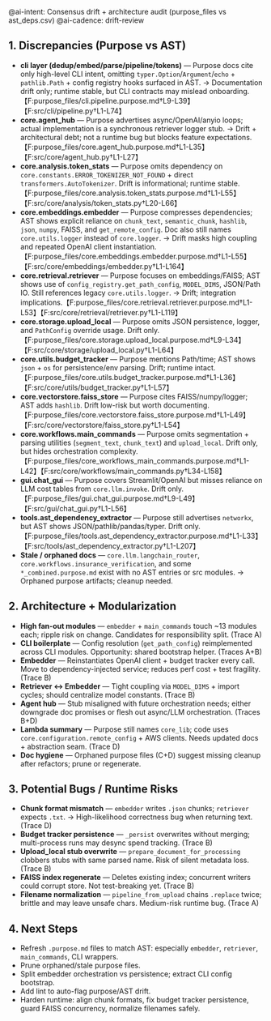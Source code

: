 @ai-intent: Consensus drift + architecture audit (purpose_files vs ast_deps.csv)
@ai-cadence: drift-review

## 1. Discrepancies (Purpose vs AST)
- **cli layer (dedup/embed/parse/pipeline/tokens)** — Purpose docs cite only high-level CLI intent, omitting `typer.Option`/`Argument`/`echo` + `pathlib.Path` + config registry hooks surfaced in AST. → Documentation drift only; runtime stable, but CLI contracts may mislead onboarding.【F:purpose_files/cli.pipeline.purpose.md†L9-L39】【F:src/cli/pipeline.py†L1-L74】
- **core.agent_hub** — Purpose advertises async/OpenAI/anyio loops; actual implementation is a synchronous retriever logger stub. → Drift + architectural debt; not a runtime bug but blocks feature expectations.【F:purpose_files/core.agent_hub.purpose.md†L1-L35】【F:src/core/agent_hub.py†L1-L27】
- **core.analysis.token_stats** — Purpose omits dependency on `core.constants.ERROR_TOKENIZER_NOT_FOUND` + direct `transformers.AutoTokenizer`. Drift is informational; runtime stable.【F:purpose_files/core.analysis.token_stats.purpose.md†L1-L55】【F:src/core/analysis/token_stats.py†L20-L66】
- **core.embeddings.embedder** — Purpose compresses dependencies; AST shows explicit reliance on `chunk_text`, `semantic_chunk`, `hashlib`, `json`, `numpy`, FAISS, and `get_remote_config`. Doc also still names `core.utils.logger` instead of `core.logger`. → Drift masks high coupling and repeated OpenAI client instantiation.【F:purpose_files/core.embeddings.embedder.purpose.md†L1-L55】【F:src/core/embeddings/embedder.py†L1-L164】
- **core.retrieval.retriever** — Purpose focuses on embeddings/FAISS; AST shows use of `config_registry.get_path_config`, `MODEL_DIMS`, JSON/Path IO. Still references legacy `core.utils.logger`. → Drift; integration implications.【F:purpose_files/core.retrieval.retriever.purpose.md†L1-L53】【F:src/core/retrieval/retriever.py†L1-L119】
- **core.storage.upload_local** — Purpose omits JSON persistence, logger, and `PathConfig` override usage. Drift only.【F:purpose_files/core.storage.upload_local.purpose.md†L9-L34】【F:src/core/storage/upload_local.py†L1-L64】
- **core.utils.budget_tracker** — Purpose mentions Path/time; AST shows `json` + `os` for persistence/env parsing. Drift; runtime intact.【F:purpose_files/core.utils.budget_tracker.purpose.md†L1-L36】【F:src/core/utils/budget_tracker.py†L1-L57】
- **core.vectorstore.faiss_store** — Purpose cites FAISS/numpy/logger; AST adds `hashlib`. Drift low-risk but worth documenting.【F:purpose_files/core.vectorstore.faiss_store.purpose.md†L1-L49】【F:src/core/vectorstore/faiss_store.py†L1-L54】
- **core.workflows.main_commands** — Purpose omits segmentation + parsing utilities (`segment_text`, `chunk_text`) and `upload_local`. Drift only, but hides orchestration complexity.【F:purpose_files/core_workflows_main_commands.purpose.md†L1-L42】【F:src/core/workflows/main_commands.py†L34-L158】
- **gui.chat_gui** — Purpose covers Streamlit/OpenAI but misses reliance on LLM cost tables from `core.llm.invoke`. Drift only.【F:purpose_files/gui.chat_gui.purpose.md†L9-L49】【F:src/gui/chat_gui.py†L1-L56】
- **tools.ast_dependency_extractor** — Purpose still advertises `networkx`, but AST shows JSON/pathlib/pandas/typer. Drift only.【F:purpose_files/tools.ast_dependency_extractor.purpose.md†L1-L33】【F:src/tools/ast_dependency_extractor.py†L1-L207】
- **Stale / orphaned docs** — `core.llm.langchain_router`, `core.workflows.insurance_verification`, and some `*_combined.purpose.md` exist with no AST entries or src modules. → Orphaned purpose artifacts; cleanup needed.

## 2. Architecture + Modularization
- **High fan-out modules** — `embedder` + `main_commands` touch ~13 modules each; ripple risk on change. Candidates for responsibility split. (Trace A)
- **CLI boilerplate** — Config resolution (`get_path_config`) reimplemented across CLI modules. Opportunity: shared bootstrap helper. (Traces A+B)
- **Embedder** — Reinstantiates OpenAI client + budget tracker every call. Move to dependency-injected service; reduces perf cost + test fragility. (Trace B)
- **Retriever ↔ Embedder** — Tight coupling via `MODEL_DIMS` + import cycles; should centralize model constants. (Trace B)
- **Agent hub** — Stub misaligned with future orchestration needs; either downgrade doc promises or flesh out async/LLM orchestration. (Traces B+D)
- **Lambda summary** — Purpose still names `core_lib`; code uses `core.configuration.remote_config` + AWS clients. Needs updated docs + abstraction seam. (Trace D)
- **Doc hygiene** — Orphaned purpose files (C+D) suggest missing cleanup after refactors; prune or regenerate.

## 3. Potential Bugs / Runtime Risks
- **Chunk format mismatch** — `embedder` writes `.json` chunks; `retriever` expects `.txt`. → High-likelihood correctness bug when returning text. (Trace D)
- **Budget tracker persistence** — `_persist` overwrites without merging; multi-process runs may desync spend tracking. (Trace B)
- **Upload_local stub overwrite** — `prepare_document_for_processing` clobbers stubs with same parsed name. Risk of silent metadata loss. (Trace B)
- **FAISS index regenerate** — Deletes existing index; concurrent writers could corrupt store. Not test-breaking yet. (Trace B)
- **Filename normalization** — `pipeline_from_upload` chains `.replace` twice; brittle and may leave unsafe chars. Medium-risk runtime bug. (Trace A)

## 4. Next Steps
- Refresh `.purpose.md` files to match AST: especially `embedder`, `retriever`, `main_commands`, CLI wrappers.  
- Prune orphaned/stale purpose files.  
- Split embedder orchestration vs persistence; extract CLI config bootstrap.  
- Add lint to auto-flag purpose/AST drift.  
- Harden runtime: align chunk formats, fix budget tracker persistence, guard FAISS concurrency, normalize filenames safely.
